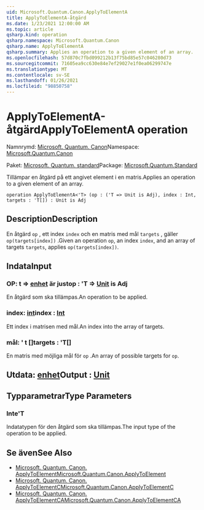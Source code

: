 ```yaml
---
uid: Microsoft.Quantum.Canon.ApplyToElementA
title: ApplyToElementA-åtgärd
ms.date: 1/23/2021 12:00:00 AM
ms.topic: article
qsharp.kind: operation
qsharp.namespace: Microsoft.Quantum.Canon
qsharp.name: ApplyToElementA
qsharp.summary: Applies an operation to a given element of an array.
ms.openlocfilehash: 57d870c7fbd099212b13f75bd85e57c046280d73
ms.sourcegitcommit: 71605ea9cc630e84e7ef29027e1f0ea06299747e
ms.translationtype: MT
ms.contentlocale: sv-SE
ms.lasthandoff: 01/26/2021
ms.locfileid: "98850758"
---
```

# <a name="applytoelementa-operation"></a><span data-ttu-id="d4a0f-102">ApplyToElementA-åtgärd</span><span class="sxs-lookup"><span data-stu-id="d4a0f-102">ApplyToElementA operation</span></span>

<span data-ttu-id="d4a0f-103">Namnrymd: [Microsoft. Quantum. Canon](xref:Microsoft.Quantum.Canon)</span><span class="sxs-lookup"><span data-stu-id="d4a0f-103">Namespace: [Microsoft.Quantum.Canon](xref:Microsoft.Quantum.Canon)</span></span>

<span data-ttu-id="d4a0f-104">Paket: [Microsoft. Quantum. standard](https://nuget.org/packages/Microsoft.Quantum.Standard)</span><span class="sxs-lookup"><span data-stu-id="d4a0f-104">Package: [Microsoft.Quantum.Standard](https://nuget.org/packages/Microsoft.Quantum.Standard)</span></span>


<span data-ttu-id="d4a0f-105">Tillämpar en åtgärd på ett angivet element i en matris.</span><span class="sxs-lookup"><span data-stu-id="d4a0f-105">Applies an operation to a given element of an array.</span></span>

```qsharp
operation ApplyToElementA<'T> (op : ('T => Unit is Adj), index : Int, targets : 'T[]) : Unit is Adj
```


## <a name="description"></a><span data-ttu-id="d4a0f-106">Description</span><span class="sxs-lookup"><span data-stu-id="d4a0f-106">Description</span></span>

<span data-ttu-id="d4a0f-107">En åtgärd `op` , ett index `index` och en matris med mål `targets` , gäller `op(targets[index])` .</span><span class="sxs-lookup"><span data-stu-id="d4a0f-107">Given an operation `op`, an index `index`, and an array of targets `targets`, applies `op(targets[index])`.</span></span>

## <a name="input"></a><span data-ttu-id="d4a0f-108">Indata</span><span class="sxs-lookup"><span data-stu-id="d4a0f-108">Input</span></span>

### <a name="op--t--unit--is-adj"></a><span data-ttu-id="d4a0f-109">OP: t => [enhet](xref:microsoft.quantum.lang-ref.unit)  är just</span><span class="sxs-lookup"><span data-stu-id="d4a0f-109">op : 'T => [Unit](xref:microsoft.quantum.lang-ref.unit)  is Adj</span></span>

<span data-ttu-id="d4a0f-110">En åtgärd som ska tillämpas.</span><span class="sxs-lookup"><span data-stu-id="d4a0f-110">An operation to be applied.</span></span>


### <a name="index--int"></a><span data-ttu-id="d4a0f-111">index: [int](xref:microsoft.quantum.lang-ref.int)</span><span class="sxs-lookup"><span data-stu-id="d4a0f-111">index : [Int](xref:microsoft.quantum.lang-ref.int)</span></span>

<span data-ttu-id="d4a0f-112">Ett index i matrisen med mål.</span><span class="sxs-lookup"><span data-stu-id="d4a0f-112">An index into the array of targets.</span></span>


### <a name="targets--t"></a><span data-ttu-id="d4a0f-113">mål: ' t []</span><span class="sxs-lookup"><span data-stu-id="d4a0f-113">targets : 'T[]</span></span>

<span data-ttu-id="d4a0f-114">En matris med möjliga mål för `op` .</span><span class="sxs-lookup"><span data-stu-id="d4a0f-114">An array of possible targets for `op`.</span></span>



## <a name="output--unit"></a><span data-ttu-id="d4a0f-115">Utdata: [enhet](xref:microsoft.quantum.lang-ref.unit)</span><span class="sxs-lookup"><span data-stu-id="d4a0f-115">Output : [Unit](xref:microsoft.quantum.lang-ref.unit)</span></span>



## <a name="type-parameters"></a><span data-ttu-id="d4a0f-116">Typparametrar</span><span class="sxs-lookup"><span data-stu-id="d4a0f-116">Type Parameters</span></span>

### <a name="t"></a><span data-ttu-id="d4a0f-117">Inte</span><span class="sxs-lookup"><span data-stu-id="d4a0f-117">'T</span></span>

<span data-ttu-id="d4a0f-118">Indatatypen för den åtgärd som ska tillämpas.</span><span class="sxs-lookup"><span data-stu-id="d4a0f-118">The input type of the operation to be applied.</span></span>

## <a name="see-also"></a><span data-ttu-id="d4a0f-119">Se även</span><span class="sxs-lookup"><span data-stu-id="d4a0f-119">See Also</span></span>

- [<span data-ttu-id="d4a0f-120">Microsoft. Quantum. Canon. ApplyToElement</span><span class="sxs-lookup"><span data-stu-id="d4a0f-120">Microsoft.Quantum.Canon.ApplyToElement</span></span>](xref:Microsoft.Quantum.Canon.ApplyToElement)
- [<span data-ttu-id="d4a0f-121">Microsoft. Quantum. Canon. ApplyToElementC</span><span class="sxs-lookup"><span data-stu-id="d4a0f-121">Microsoft.Quantum.Canon.ApplyToElementC</span></span>](xref:Microsoft.Quantum.Canon.ApplyToElementC)
- [<span data-ttu-id="d4a0f-122">Microsoft. Quantum. Canon. ApplyToElementCA</span><span class="sxs-lookup"><span data-stu-id="d4a0f-122">Microsoft.Quantum.Canon.ApplyToElementCA</span></span>](xref:Microsoft.Quantum.Canon.ApplyToElementCA)